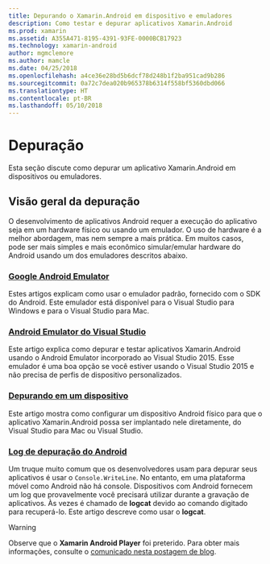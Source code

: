 ```yaml
---
title: Depurando o Xamarin.Android em dispositivo e emuladores
description: Como testar e depurar aplicativos Xamarin.Android
ms.prod: xamarin
ms.assetid: A355A471-8195-4391-93FE-0000BCB17923
ms.technology: xamarin-android
author: mgmclemore
ms.author: mamcle
ms.date: 04/25/2018
ms.openlocfilehash: a4ce36e28bd5b6dcf78d248b1f2ba951cad9b286
ms.sourcegitcommit: 0a72c7dea020b965378b6314f558bf5360dbd066
ms.translationtype: HT
ms.contentlocale: pt-BR
ms.lasthandoff: 05/10/2018
---
```

# <a name="debugging"></a>Depuração

Esta seção discute como depurar um aplicativo Xamarin.Android em dispositivos ou emuladores.
## <a name="debugging-overview"></a>Visão geral da depuração

O desenvolvimento de aplicativos Android requer a execução do aplicativo seja em um hardware físico ou usando um emulador. O uso de hardware é a melhor abordagem, mas nem sempre a mais prática. Em muitos casos, pode ser mais simples e mais econômico simular/emular hardware do Android usando um dos emuladores descritos abaixo.


### <a name="google-android-emulatorandroiddeploy-testdebuggingandroid-sdk-emulatorindexmd"></a>[Google Android Emulator](~/android/deploy-test/debugging/android-sdk-emulator/index.md)

Estes artigos explicam como usar o emulador padrão, fornecido com o SDK do Android. Este emulador está disponível para o Visual Studio para Windows e para o Visual Studio para Mac.

### <a name="visual-studio-android-emulatorandroiddeploy-testdebuggingvisual-studio-android-emulatormd"></a>[Android Emulator do Visual Studio](~/android/deploy-test/debugging/visual-studio-android-emulator.md)

Este artigo explica como depurar e testar aplicativos Xamarin.Android usando o Android Emulator incorporado ao Visual Studio 2015. Esse emulador é uma boa opção se você estiver usando o Visual Studio 2015 e não precisa de perfis de dispositivo personalizados.

### <a name="debugging-on-a-deviceandroiddeploy-testdebuggingdebug-on-devicemd"></a>[Depurando em um dispositivo](~/android/deploy-test/debugging/debug-on-device.md)

Este artigo mostra como configurar um dispositivo Android físico para que o aplicativo Xamarin.Android possa ser implantado nele diretamente, do Visual Studio para Mac ou Visual Studio.

### <a name="android-debug-logandroiddeploy-testdebuggingandroid-debug-logmd"></a>[Log de depuração do Android](~/android/deploy-test/debugging/android-debug-log.md)

Um truque muito comum que os desenvolvedores usam para depurar seus aplicativos é usar o `Console.WriteLine`. No entanto, em uma plataforma móvel como Android não há console. Dispositivos com Android fornecem um log que provavelmente você precisará utilizar durante a gravação de aplicativos. Às vezes é chamado de **logcat** devido ao comando digitado para recuperá-lo. Este artigo descreve como usar o **logcat**.

> [!WARNING]
> Observe que o **Xamarin Android Player** foi preterido. Para obter mais informações, consulte o [comunicado nesta postagem de blog](https://blog.xamarin.com/live-from-dotnetconf-cycle-7-xamarin-studio-6-and-more/).
